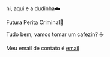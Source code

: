 hi, aqui e a dudinha:cloud:

Futura  Perita Criminal:mag_right:

Tudo bem, vamos tomar um cafezin?  :coffee:

Meu email de contato é [email](eduarda.cardona@escola.pr.gov.br) 



